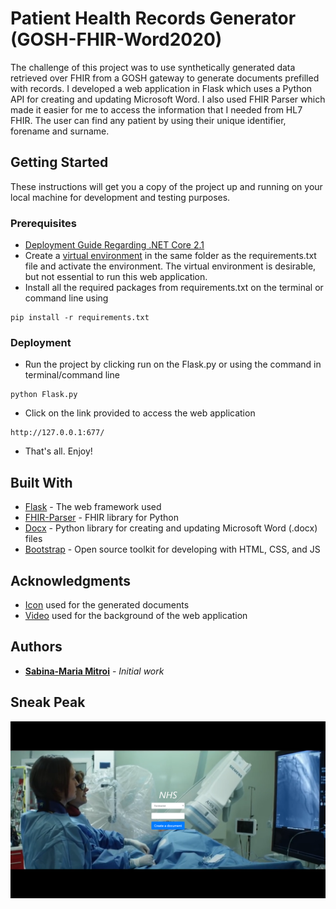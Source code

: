# Patient Health Records Generator (GOSH-FHIR-Word2020)

The challenge of this project was to use synthetically generated data retrieved over FHIR from a GOSH gateway to generate documents prefilled with records. I developed a web application in Flask which uses a Python API for creating and updating Microsoft Word. I also used FHIR Parser which made it easier for me to access the information that I needed from HL7 FHIR. The user can find any patient by using their unique identifier, forename and surname.

## Getting Started

These instructions will get you a copy of the project up and running on your local machine for development and testing purposes.

### Prerequisites

* [Deployment Guide Regarding .NET Core 2.1](https://github.com/goshdrive/FHIRworks_2020)
* Create a [virtual environment](https://docs.python.org/3/library/venv.html) in the same folder as the requirements.txt file and activate the environment. The virtual environment is desirable, but not essential to run this web application.
* Install all the required packages from requirements.txt on the terminal or command line using
```
pip install -r requirements.txt
```

### Deployment

* Run the project by clicking run on the Flask.py or using the command in terminal/command line
```
python Flask.py
```
* Click on the link provided to access the web application
```
http://127.0.0.1:677/
```
* That's all. Enjoy!

## Built With

* [Flask](https://flask.palletsprojects.com/en/1.1.x/quickstart/) - The web framework used
* [FHIR-Parser](https://fhir-parser.readthedocs.io/en/latest/) - FHIR library for Python
* [Docx](https://python-docx.readthedocs.io/en/latest/) - Python library for creating and updating Microsoft Word (.docx) files
* [Bootstrap](https://getbootstrap.com/) - Open source toolkit for developing with HTML, CSS, and JS

## Acknowledgments

* [Icon](https://commons.wikimedia.org/wiki/File:NHS-Logo.svg) used for the generated documents
* [Video](https://www.youtube.com/watch?v=GVBP1ld0_n0) used for the background of the web application

## Authors

* **[Sabina-Maria Mitroi](https://github.com/MitroiSabina)** - *Initial work*

## Sneak Peak

![Web Application](FHIR/src/static/NHS.png)
